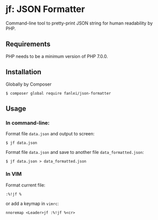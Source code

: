 # jf: JSON Formatter
Command-line tool to pretty-print JSON string for human readability by PHP.

## Requirements

PHP needs to be a minimum version of PHP 7.0.0.

## Installation

Globally by Composer

```shell
$ composer global require fanlei/json-formatter
```

## Usage

### In command-line:

Format file `data.json` and output to screen:
```shell
$ jf data.json
```
Format file `data.json` and save to another file `data_formatted.json`:
```shell
$ jf data.json > data_formatted.json
```
    
### In VIM

Format current file:
```VIML
:%!jf %
```

or add a keymap in `vimrc`:
```VIML
nnoremap <Leader>jf :%!jf %<cr>
```
